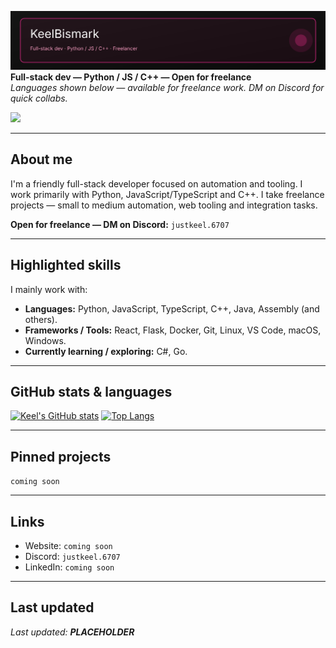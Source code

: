 <!-- README for GitHub profile: KeelBismark -->
<!-- Accent color: #FF2D95 / Dark theme -->
![banner](./banner.svg)
**Full-stack dev — Python / JS / C++ — Open for freelance**  
*Languages shown below — available for freelance work. DM on Discord for quick collabs.*

![](https://komarev.com/ghpvc/?username=KeelBismark&color=FF2D95)

---

## About me
I'm a friendly full-stack developer focused on automation and tooling. I work primarily with Python, JavaScript/TypeScript and C++. I take freelance projects — small to medium automation, web tooling and integration tasks.

**Open for freelance — DM on Discord:** `justkeel.6707`

---

## Highlighted skills
I mainly work with:

- **Languages:** Python, JavaScript, TypeScript, C++, Java, Assembly (and others).
- **Frameworks / Tools:** React, Flask, Docker, Git, Linux, VS Code, macOS, Windows.
- **Currently learning / exploring:** C#, Go.

---

## GitHub stats & languages
<!-- Top languages card -->
[![Keel's GitHub stats](https://github-readme-stats.vercel.app/api?username=TheKilloboy&show_icons=true&theme=dark&count_private=true)](https://github.com/TheKilloboy) [![Top Langs](https://github-readme-stats.vercel.app/api/top-langs/?username=TheKilloboy&layout=compact&theme=dark&hide=TeX)](https://github.com/TheKilloboy) 

---

## Pinned projects
`coming soon`

---

## Links
- Website: `coming soon`  
- Discord: `justkeel.6707`  
- LinkedIn: `coming soon`

---

## Last updated
_Last updated: **PLACEHOLDER**_

